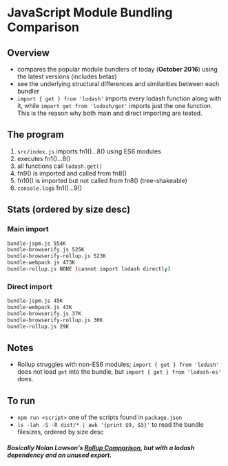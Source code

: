 # JavaScript Module Bundling Comparison

## Overview
- compares the popular module bundlers of today (**October 2016**)
  using the latest versions (includes betas)
- see the underlying structural differences and similarities between each bundler
- `import { get } from 'lodash'` imports every lodash function along with it, while
  `import get from 'lodash/get'` imports just the one function. This is the reason why
  both main and direct importing are tested.

## The program
1. `src/index.js` imports fn1()...8() using ES6 modules
2. executes fn1()...8()
3. all functions call `lodash.get()`
4. fn9() is imported and called from fn8()
5. fn10() is imported but not called from fn8() (tree-shakeable)
6. `console.log`s fn1()...9()

## Stats (ordered by size desc)
### Main import
```sh
bundle-jspm.js 554K
bundle-browserify.js 525K
bundle-browserify-rollup.js 523K
bundle-webpack.js 473K
bundle-rollup.js NONE (cannot import lodash directly)
```
### Direct import
```sh
bundle-jspm.js 45K
bundle-webpack.js 43K
bundle-browserify.js 37K
bundle-browserify-rollup.js 30K
bundle-rollup.js 29K
```

## Notes
- Rollup struggles with non-ES6 modules; `import { get } from 'lodash'` does not load `get` into the
  bundle, but `import { get } from 'lodash-es'` does.

## To run
- `npm run <script>` one of the scripts found in `package.json`
- `ls -lah -S -R dist/* | awk '{print $9, $5}'` to read the bundle filesizes, ordered by size desc

##### Basically Nolan Lawson's [Rollup Comparison](https://github.com/nolanlawson/rollup-comparison), but with a lodash dependency and an unused export.
